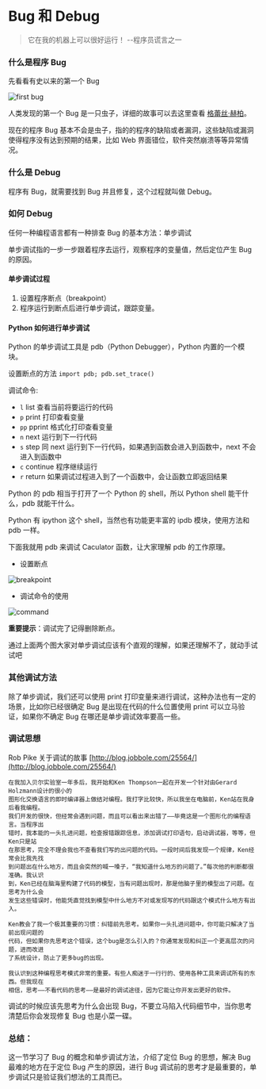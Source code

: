 # Bug 和 Debug

> 它在我的机器上可以很好运行！  --程序员谎言之一

### 什么是程序 Bug
先看看有史以来的第一个 Bug

![first bug](http://asset.whatslife.cn/1417880421_974670.jpg)

人类发现的第一个 Bug 是一只虫子，详细的故事可以去这里查看 [格蕾丝·赫柏](http://baike.baidu.com/view/1018866.htm)。

现在的程序 Bug 基本不会是虫子，指的的程序的缺陷或者漏洞，这些缺陷或漏洞使得程序没有达到预期的结果，比如 Web 界面错位，软件突然崩溃等等异常情况。

### 什么是 Debug
程序有 Bug，就需要找到 Bug 并且修复，这个过程就叫做 Debug。

### 如何 Debug
任何一种编程语言都有一种排查 Bug 的基本方法：单步调试

单步调试指的一步一步跟着程序去运行，观察程序的变量值，然后定位产生 Bug 的原因。

#### 单步调试过程
1. 设置程序断点（breakpoint）
2. 程序运行到断点后进行单步调试，跟踪变量。

#### Python 如何进行单步调试
Python 的单步调试工具是 pdb（Python Debugger），Python 内置的一个模块。

设置断点的方法 `import pdb; pdb.set_trace()`

调试命令:
* `l` list 查看当前将要运行的代码
* `p` print 打印查看变量
* `pp` pprint 格式化打印查看变量
* `n` next 运行到下一行代码
* `s` step 同 next 运行到下一行代码，如果遇到函数会进入到函数中，next 不会进入到函数中
* `c` continue 程序继续运行
* `r` return 如果调试过程进入到了一个函数中，会让函数立即返回结果


Python 的 pdb 相当于打开了一个 Python 的 shell，所以 Python shell 能干什么，pdb 就能干什么。

Python 有 ipython 这个 shell，当然也有功能更丰富的 ipdb 模块，使用方法和 pdb 一样。

下面我就用 pdb 来调试 Caculator 函数，让大家理解 pdb 的工作原理。

* 设置断点

![breakpoint](http://asset.whatslife.cn/breakpoint.gif)

* 调试命令的使用

![command](http://asset.whatslife.cn/command.gif)

**重要提示**：调试完了记得删除断点。

通过上面两个图大家对单步调试应该有个直观的理解，如果还理解不了，就动手试试吧

### 其他调试方法
除了单步调试，我们还可以使用 print 打印变量来进行调试，这种办法也有一定的场景，比如你已经很确定 Bug 是出现在代码的什么位置使用 print 可以立马验证，如果你不确定 Bug 在哪还是单步调试效率要高一些。

### 调试思想
Rob Pike 关于调试的故事 [http://blog.jobbole.com/25564/](http://blog.jobbole.com/25564/)

```
在我加入贝尔实验室一年多后，我开始和Ken Thompson一起在开发一个针对由Gerard Holzmann设计的很小的
图形化交换语言的即时编译器上做结对编程。我打字比较快，所以我坐在电脑前，Ken站在我身后看我编程。
我们开发的很快，但经常会遇到问题，而且可以看出来出错了——毕竟这是一个图形化的编程语言。当程序出
错时，我本能的一头扎进问题，检查报错跟踪信息，添加调试打印语句，启动调试器，等等，但Ken只是站
在那思考，完全不理会我也不查看我们写的出问题的代码。一段时间后我发现一个规律，Ken经常会比我先找
到问题出在什么地方，而且会突然的喊一嗓子，“我知道什么地方的问题了。”每次他的判断都很准确。我认识
到，Ken已经在脑海里构建了代码的模型，当有问题出现时，那是他脑子里的模型出了问题。在思考为什么会
发生这些错误时，他能凭直觉找到模型中什么地方不对或发现写的代码跟这个模式什么地方有出入。

Ken教会了我一个极其重要的习惯：纠错前先思考。如果你一头扎进问题中，你可能只解决了当前出现问题的
代码，但如果你先思考这个错误，这个bug是怎么引入的？你通常发现和纠正一个更高层次的问题，进而改进
了系统设计，防止了更多bug的出现。

我认识到这种编程思考模式非常的重要。有些人痴迷于一行行的、使用各种工具来调试所有的东西。但我现在
相信，思考——不看代码的思考——是最好的调试途径，因为它能让你开发出更好的软件。
```

调试的时候应该先思考为什么会出现 Bug，不要立马陷入代码细节中，当你思考清楚后你会发现修复 Bug 也是小菜一碟。

### 总结：
这一节学习了 Bug 的概念和单步调试方法，介绍了定位 Bug 的思想，解决 Bug 最难的地方在于定位 Bug 产生的原因，进行 Bug 调试前的思考才是最重要的，单步调试只是验证我们想法的工具而已。
